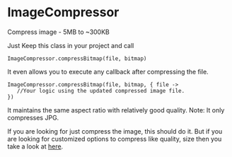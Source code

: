 # ImageCompressor
Compress image - 5MB to ~300KB

Just Keep this class in your project and call
```
ImageCompressor.compressBitmap(file, bitmap)
```

It even allows you to execute any callback after compressing the file.

```
ImageCompressor.compressBitmap(file, bitmap, { file ->
   //Your logic using the updated compressed image file.
})
```

It maintains the same aspect ratio with relatively good quality.
Note: It only compresses JPG. 

If you are looking for just compress the image, this should do it.
But if you are looking for customized options to compress like quality, size then you take a look at [here](https://github.com/zetbaitsu/Compressor).

